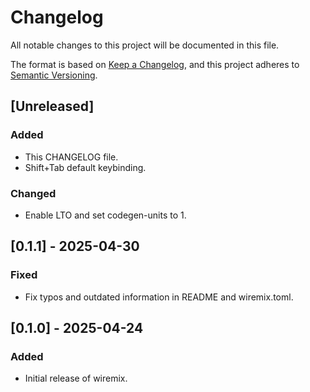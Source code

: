 # Changelog

All notable changes to this project will be documented in this file.

The format is based on [Keep a Changelog](https://keepachangelog.com/en/1.1.0/),
and this project adheres to [Semantic Versioning](https://semver.org/spec/v2.0.0.html).

## [Unreleased]

### Added

- This CHANGELOG file.
- Shift+Tab default keybinding.

### Changed

- Enable LTO and set codegen-units to 1.

## [0.1.1] - 2025-04-30

### Fixed

- Fix typos and outdated information in README and wiremix.toml.

## [0.1.0] - 2025-04-24

### Added

- Initial release of wiremix.
